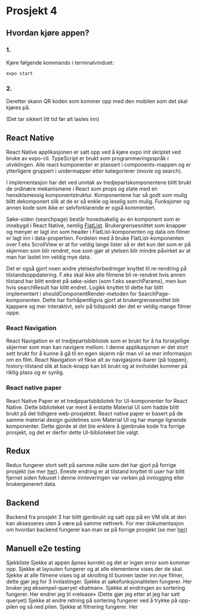 # Prosjekt 4

## Hvordan kjøre appen?

### 1.
Kjøre følgende kommando i terminalvinduet:

`expo start`

### 2.
Deretter skann QR koden som kommer opp med den mobilen som det skal kjøres på. 

(Det tar sikkert litt tid før alt lastes inn)



## React Native
React Native applikasjonen er satt opp ved å kjøre expo init skriptet ved bruke av expo-cli. TypeScript er brukt som programmeringsspråk i utviklingen. Alle react komponenter er plassert i components-mappen og er ytterligere gruppert i undermapper etter kategorierer (movie og search).

I implementasjon har det ved unntak av tredjepartskomponentene blitt brukt de ordinære mekanismene i React som props og state med en hensiktsmessig komponentstruktur. Komponentene har så godt som mulig blitt dekomponert slik at de er så enkle og leselig som mulig. Funksjoner og annen kode som ikke er selvforklarende er også kommentert.

Søke-siden (searchpage) består hovedsakelig av én komponent som er innebygd i React Native, nemlig [FlatList](https://reactnative.dev/docs/flatlist). Brukergrensesnittet som knapper og menyer er lagt inn som header i FlatList-komponenten og data om filmer er lagt inn i data-propertien. Fordelen med å bruke FlatList-komponenten over f.eks ScrollView er at for veldig lange lister så er det kun det som er på skjermen som blir rendret, noe som gjør at ytelsen blir mindre påvirket av at man har lastet inn veldig mye data.

Det er også gjort noen andre ytelsesforbedringer knyttet til re-rendring på tilstandsoppdatering. F.eks skal ikke alle filmene bli re-rendret hvis annen tilstand har blitt endret på søke-siden (som f.eks searchParams), men kun hvis searchResult har blitt endret. Logikk knyttet til dette har blitt implementert i shouldComponentRender-metoden for SearchPage-komponenten. Dette har forhåpentligvis gjort at brukergrensesnittet blir kjappere og mer interaktivt, selv på tidspunkt der det er veldig mange filmer oppe.


### React Navigation
React Navigation er et tredjepartsbibliotek som er brukt for å ha forskjellige skjermer som man kan navigere mellom. I denne applikasjonen er det stort sett brukt for å kunne å gå til en egen skjerm når man vil se mer informasjon om en film. React Navigation vil fikse alt av navigasjons-barer (på toppen), history-tilstand slik at back-knapp kan bli brukt og at innholdet kommer på riktig plass og er synlig. 

### React native paper
React Native Paper er et tredjepartsbibliotek for UI-komponenter for React Native. Dette biblioteket var ment å erstatte Material UI som hadde blitt brukt på det tidligere web-prosjektet. React native paper er basert på de samme material design guidelines som Material UI og har mange lignende komponenter. Dette gjorde at det ble enklere å gjenbruke kode fra forrige prosjekt, og det er derfor dette UI-biblioteket ble valgt. 

## Redux
Redux fungerer stort sett på samme måte som det har gjort på forrige prosjekt (se mer [her](https://gitlab.stud.idi.ntnu.no/it2810-h20/team-24/prosjekt-3/-/blob/master/README.md#redux)). Eneste endring er at tilstand knyttet til user har blitt fjernet siden fokuset i denne innleveringen var verken på innlogging eller brukergenerert data.

## Backend
Backend fra prosjekt 3 har blitt gjenbrukt og satt opp på en VM slik at den kan aksesseres uten å være på samme nettverk. For mer dokumentasjon om hvordan backend fungerer kan man se på forrige prosjekt (se mer [her](https://gitlab.stud.idi.ntnu.no/it2810-h20/team-24/prosjekt-3/-/blob/master/README.md#backend))


## Manuell e2e testing

Sjekkliste
Sjekke at appen åpnes korrekt og det er ingen error som kommer opp.
Sjekke at layouten fungerer og at alle elementene vises der de skal.
Sjekke at alle filmene vises og at skrolling til bunnen laster inn nye filmer, dette gjør jeg for 3 innlastinger.
Sjekke at søkefunksjonaliteten fungerer. Her bruker jeg eksempel-queryet «batman».
Sjekke at endringen av sortering fungerer. Her endrer jeg til «release» (Dette gjør jeg etter at jeg har satt queryet)
Sjekke at endre retning på sortering fungerer ved å trykke på opp-pilen og så ned pilen.
Sjekke at filtrering fungerer. Her  
